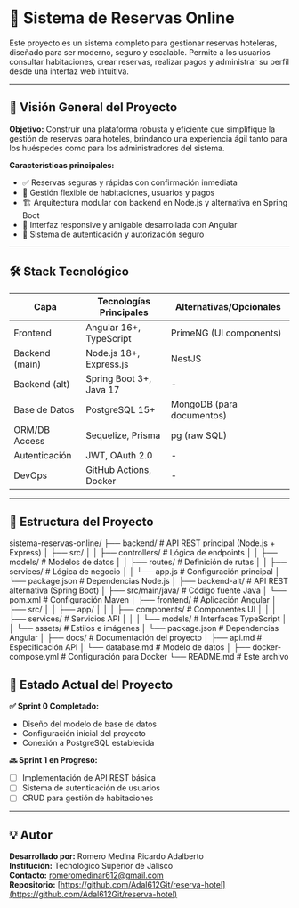 # 🏨 Sistema de Reservas Online

Este proyecto es un sistema completo para gestionar reservas hoteleras, diseñado para ser moderno, seguro y escalable. Permite a los usuarios consultar habitaciones, crear reservas, realizar pagos y administrar su perfil desde una interfaz web intuitiva.

---

## 🧭 Visión General del Proyecto

**Objetivo:** Construir una plataforma robusta y eficiente que simplifique la gestión de reservas para hoteles, brindando una experiencia ágil tanto para los huéspedes como para los administradores del sistema.

**Características principales:**
- ✅ Reservas seguras y rápidas con confirmación inmediata
- 📅 Gestión flexible de habitaciones, usuarios y pagos
- 🏗️ Arquitectura modular con backend en Node.js y alternativa en Spring Boot
- 📱 Interfaz responsive y amigable desarrollada con Angular
- 🔐 Sistema de autenticación y autorización seguro

---

## 🛠️ Stack Tecnológico

| Capa            | Tecnologías Principales       | Alternativas/Opcionales     |
|-----------------|-------------------------------|-----------------------------|
| Frontend        | Angular 16+, TypeScript       | PrimeNG (UI components)     |
| Backend (main)  | Node.js 18+, Express.js       | NestJS                      |
| Backend (alt)   | Spring Boot 3+, Java 17       | -                           |
| Base de Datos   | PostgreSQL 15+                | MongoDB (para documentos)   |
| ORM/DB Access   | Sequelize, Prisma             | pg (raw SQL)                |
| Autenticación   | JWT, OAuth 2.0                | -                           |
| DevOps          | GitHub Actions, Docker        | -                           |

---

## 📂 Estructura del Proyecto

sistema-reservas-online/
├── backend/                       # API REST principal (Node.js + Express)
│   ├── src/
│   │   ├── controllers/           # Lógica de endpoints
│   │   ├── models/                # Modelos de datos
│   │   ├── routes/                # Definición de rutas
│   │   ├── services/              # Lógica de negocio
│   │   └── app.js                 # Configuración principal
│   └── package.json               # Dependencias Node.js
│
├── backend-alt/                   # API REST alternativa (Spring Boot)
│   ├── src/main/java/             # Código fuente Java
│   └── pom.xml                    # Configuración Maven
│
├── frontend/                      # Aplicación Angular
│   ├── src/
│   │   ├── app/
│   │   │   ├── components/        # Componentes UI
│   │   │   ├── services/          # Servicios API
│   │   │   └── models/            # Interfaces TypeScript
│   │   └── assets/                # Estilos e imágenes
│   └── package.json               # Dependencias Angular
│
├── docs/                          # Documentación del proyecto
│   ├── api.md                     # Especificación API
│   └── database.md                # Modelo de datos
│
├── docker-compose.yml             # Configuración para Docker
└── README.md                      # Este archivo


## 🚀 Estado Actual del Proyecto

**✅ Sprint 0 Completado:**
- Diseño del modelo de base de datos
- Configuración inicial del proyecto
- Conexión a PostgreSQL establecida

**🔜 Sprint 1 en Progreso:**
- [ ] Implementación de API REST básica
- [ ] Sistema de autenticación de usuarios
- [ ] CRUD para gestión de habitaciones

---

## 💡 Autor

**Desarrollado por:** Romero Medina Ricardo Adalberto  
**Institución:** Tecnológico Superior de Jalisco  
**Contacto:** [romeromedinar612@gmail.com](romeromedinar612@gmail.com)  
**Repositorio:** [https://github.com/Adal612Git/reserva-hotel](https://github.com/Adal612Git/reserva-hotel)